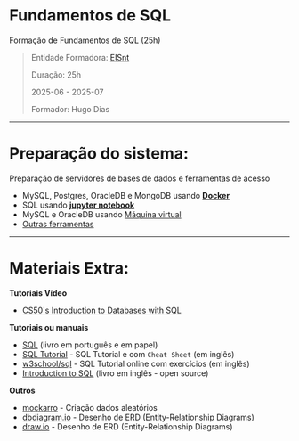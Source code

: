 # Fundamentos de SQL
Formação de Fundamentos de SQL (25h)

> Entidade Formadora: [EISnt](https://eisnt.com/)
>
> Duração: 25h
> 
> 2025-06 - 2025-07
>
> Formador: Hugo Dias


* * *

# Preparação do sistema:
Preparação de servidores de bases de dados e ferramentas de acesso 
- MySQL, Postgres, OracleDB e MongoDB usando [**Docker**](system_prep/README.md#-prepara%C3%A7%C3%A3o-do-sistema-para-correr-em-docker)
- SQL usando [**jupyter notebook**](system_prep/README.md#-prepara%C3%A7%C3%A3o-do-sistema-para-correr-em-jupyter-notebook)
- MySQL e OracleDB usando [Máquina virtual](system_prep/README.md#%EF%B8%8F-prepara%C3%A7%C3%A3o-do-sistema-para-correr-em-m%C3%A1quina-virtual)
- [Outras ferramentas](system_prep/README.md#-ferramentas-para-liga%C3%A7%C3%A3o-a-bases-de-dados)



* * *
# Materiais Extra:

**Tutoriais Vídeo**
* [CS50's Introduction to Databases with SQL](https://www.youtube.com/playlist?list=PLhQjrBD2T382v1MBjNOhPu9SiJ1fsD4C0)


**Tutoriais ou manuais**
* [SQL](https://www.wook.pt/livro/sql-structured-query-language-luis-damas/19619695) (livro em português e em papel)
* [SQL Tutorial](https://www.sqltutorial.org/) - SQL Tutorial e com `Cheat Sheet` (em inglês)
* [w3school/sql](https://www.w3schools.com/sql/default.asp) - SQL Tutorial online com exercícios (em inglês)
* [Introduction to SQL](https://github.com/bobbyiliev/introduction-to-sql) (livro em inglês - open source)


**Outros**
* [mockarro](https://mockaroo.com/) - Criação dados aleatórios
* [dbdiagram.io](https://dbdiagram.io) - Desenho de ERD (Entity-Relationship Diagrams)
* [draw.io](https://draw.io) - Desenho de ERD (Entity-Relationship Diagrams)

